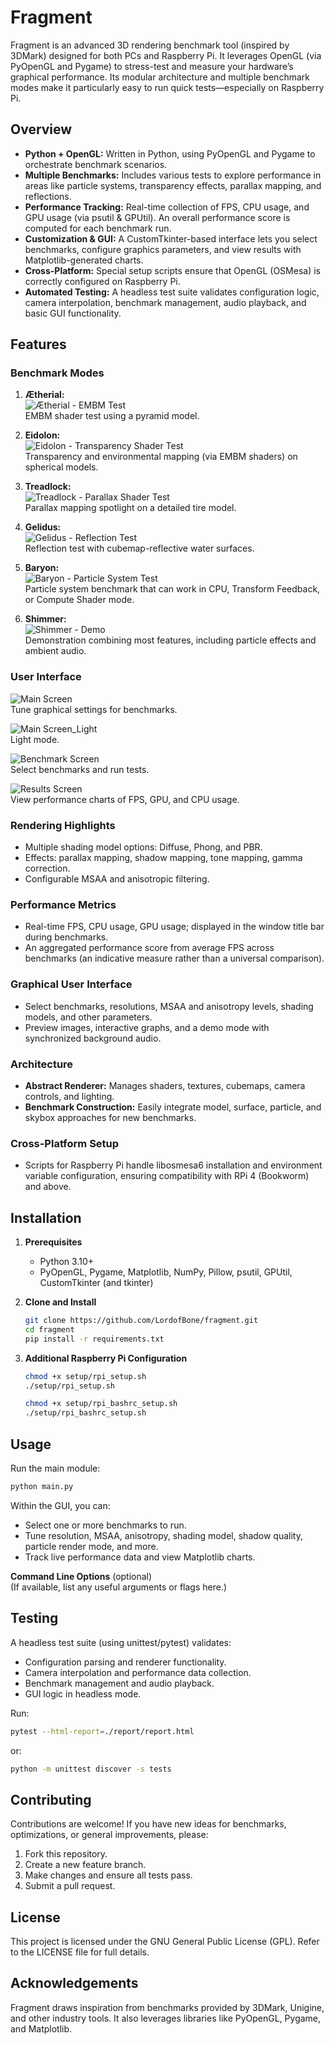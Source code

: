 # Fragment

Fragment is an advanced 3D rendering benchmark tool (inspired by 3DMark) designed for both PCs and Raspberry Pi. It
leverages OpenGL (via PyOpenGL and Pygame) to stress-test and measure your hardware’s graphical performance. Its modular
architecture and multiple benchmark modes make it particularly easy to run quick tests—especially on Raspberry Pi.

## Overview

- **Python + OpenGL:** Written in Python, using PyOpenGL and Pygame to orchestrate benchmark scenarios.
- **Multiple Benchmarks:** Includes various tests to explore performance in areas like particle systems, transparency
  effects, parallax mapping, and reflections.
- **Performance Tracking:** Real-time collection of FPS, CPU usage, and GPU usage (via psutil & GPUtil). An overall
  performance score is computed for each benchmark run.
- **Customization & GUI:** A CustomTkinter-based interface lets you select benchmarks, configure graphics parameters,
  and view results with Matplotlib-generated charts.
- **Cross-Platform:** Special setup scripts ensure that OpenGL (OSMesa) is correctly configured on Raspberry Pi.
- **Automated Testing:** A headless test suite validates configuration logic, camera interpolation, benchmark
  management, audio playback, and basic GUI functionality.

## Features

### Benchmark Modes

1. **Ætherial:**  
   ![Ætherial - EMBM Test](docs/images/Ætherial%20-%20EMBM%20Test.png)  
   EMBM shader test using a pyramid model.

2. **Eidolon:**  
   ![Eidolon - Transparency Shader Test](docs/images/Eidolon%20-%20Transparency%20Shader%20Test.png)  
   Transparency and environmental mapping (via EMBM shaders) on spherical models.

3. **Treadlock:**  
   ![Treadlock - Parallax Shader Test](docs/images/Treadlock%20-%20Parallax%20Shader%20Test.png)  
   Parallax mapping spotlight on a detailed tire model.

4. **Gelidus:**  
   ![Gelidus - Reflection Test](docs/images/Gelidus%20-%20Reflection%20Test.png)  
   Reflection test with cubemap-reflective water surfaces.

5. **Baryon:**  
   ![Baryon - Particle System Test](docs/images/Baryon%20-%20Particle%20System%20Test.png)  
   Particle system benchmark that can work in CPU, Transform Feedback, or Compute Shader mode.

6. **Shimmer:**  
   ![Shimmer - Demo](docs/images/Shimmer%20-%20Demo.png)  
   Demonstration combining most features, including particle effects and ambient audio.

### User Interface

![Main Screen](docs/images/main_screen_dark_mode.png)  
Tune graphical settings for benchmarks.

![Main Screen_Light](docs/images/main_screen_light_mode.png)  
Light mode.

![Benchmark Screen](docs/images/benchmark_screen.png)  
Select benchmarks and run tests.

![Results Screen](docs/images/results_screen.png)  
View performance charts of FPS, GPU, and CPU usage.

### Rendering Highlights

- Multiple shading model options: Diffuse, Phong, and PBR.
- Effects: parallax mapping, shadow mapping, tone mapping, gamma correction.
- Configurable MSAA and anisotropic filtering.

### Performance Metrics

- Real-time FPS, CPU usage, GPU usage; displayed in the window title bar during benchmarks.
- An aggregated performance score from average FPS across benchmarks (an indicative measure rather than a universal
  comparison).

### Graphical User Interface

- Select benchmarks, resolutions, MSAA and anisotropy levels, shading models, and other parameters.
- Preview images, interactive graphs, and a demo mode with synchronized background audio.

### Architecture

- **Abstract Renderer:** Manages shaders, textures, cubemaps, camera controls, and lighting.
- **Benchmark Construction:** Easily integrate model, surface, particle, and skybox approaches for new benchmarks.

### Cross-Platform Setup

- Scripts for Raspberry Pi handle libosmesa6 installation and environment variable configuration, ensuring compatibility
  with RPi 4 (Bookworm) and above.

## Installation

1. **Prerequisites**
   - Python 3.10+
   - PyOpenGL, Pygame, Matplotlib, NumPy, Pillow, psutil, GPUtil, CustomTkinter (and tkinter)

2. **Clone and Install**
   ```sh
   git clone https://github.com/LordofBone/fragment.git
   cd fragment
   pip install -r requirements.txt
   ```

3. **Additional Raspberry Pi Configuration**
   ```sh
   chmod +x setup/rpi_setup.sh
   ./setup/rpi_setup.sh

   chmod +x setup/rpi_bashrc_setup.sh
   ./setup/rpi_bashrc_setup.sh
   ```

## Usage

Run the main module:
```sh
python main.py
```

Within the GUI, you can:

- Select one or more benchmarks to run.
- Tune resolution, MSAA, anisotropy, shading model, shadow quality, particle render mode, and more.
- Track live performance data and view Matplotlib charts.

**Command Line Options** (optional)  
(If available, list any useful arguments or flags here.)

## Testing

A headless test suite (using unittest/pytest) validates:

- Configuration parsing and renderer functionality.
- Camera interpolation and performance data collection.
- Benchmark management and audio playback.
- GUI logic in headless mode.

Run:
```sh
pytest --html-report=./report/report.html
```

or:
```sh
python -m unittest discover -s tests
```

## Contributing

Contributions are welcome! If you have new ideas for benchmarks, optimizations, or general improvements, please:

1. Fork this repository.
2. Create a new feature branch.
3. Make changes and ensure all tests pass.
4. Submit a pull request.

## License

This project is licensed under the GNU General Public License (GPL). Refer to the LICENSE file for full details.

## Acknowledgements

Fragment draws inspiration from benchmarks provided by 3DMark, Unigine, and other industry tools. It also leverages
libraries like PyOpenGL, Pygame, and Matplotlib.